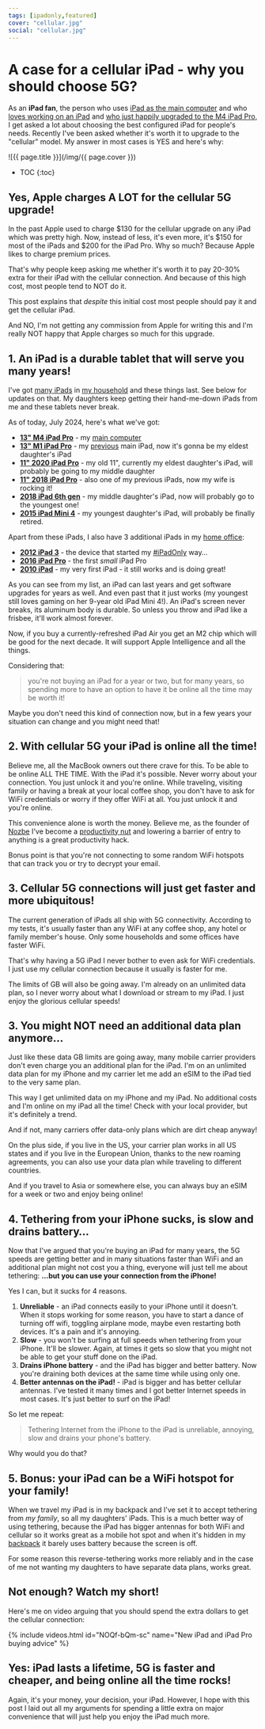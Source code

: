 ```yaml
---
tags: [ipadonly,featured]
cover: "cellular.jpg"
social: "cellular.jpg"
---
```


# A case for a cellular iPad - why you should choose 5G?

As an **iPad fan**, the person who uses [iPad as the main computer](/ipadv) and who [loves working on an iPad](/ipadp) and [who just happily upgraded to the M4 iPad Pro](/ipadm4), I get asked a lot about choosing the best configured iPad for people's needs. Recently I've been asked whether it's worth it to upgrade to the "cellular" model. My answer in most cases is YES and here's why:

<!--More-->

![{{ page.title }}](/img/{{ page.cover }})

* TOC
{:toc}

## Yes, Apple charges A LOT for the cellular 5G upgrade!

In the past Apple used to charge $130 for the cellular upgrade on any iPad which was pretty high. Now, instead of less, it's even more, it's $150 for most of the iPads and $200 for the iPad Pro. Why so much? Because Apple likes to charge premium prices.

That's why people keep asking me whether it's worth it to pay 20-30% extra for their iPad with the cellular connection. And because of this high cost, most people tend to NOT do it.

This post explains that *despite* this initial cost most people should pay it and get the cellular iPad.

And NO, I'm not getting any commission from Apple for writing this and I'm really NOT happy that Apple charges so much for this upgrade.

## 1. An iPad is a durable tablet that will serve you many years!

I've got [many iPads](/podcast-14/) in [my household](/myipads/) and these things last. See below for updates on that. My daughters keep getting their hand-me-down iPads from me and these tablets never break.

As of today, July 2024, here's what we've got:

- **[13" M4 iPad Pro](/ipadm4)** - my [main computer](/ipadv)
- **[13" M1 iPad Pro](/ipad13)** - my [previous](/ipad13pro) main iPad, now it's gonna be my eldest daughter's iPad
- **[11" 2020 iPad Pro](/ipad)** - my old 11", currently my eldest daughter's iPad, will probably be going to my middle daughter
- **[11" 2018 iPad Pro](/ipadretro/)** - also one of my previous iPads, now my wife is rocking it!
- **[2018 iPad 6th gen](https://en.wikipedia.org/wiki/IPad_(6th_generation))** - my middle daughter's iPad, now will probably go to the youngest one!
- **[2015 iPad Mini 4](https://en.wikipedia.org/wiki/IPad_Mini_4)** - my youngest daughter's iPad, will probably be finally retired.

Apart from these iPads, I also have 3 additional iPads in my [home office](/office/):

- **[2012 iPad 3](/ipad3/)** - the device that started my [#iPadOnly](/ipadonly) way…
- **[2016 iPad Pro](/babyipad/)** - the first *small* iPad Pro
- **[2010 iPad](/i-have-to-admit-this-5-reasons-why-ipad-is-th/)** - my very first iPad - it still works and is doing great!

As you can see from my list, an iPad can last years and get software upgrades for years as well. And even past that it just works (my youngest still loves gaming on her 9-year old iPad Mini 4!). An iPad's screen never breaks, its aluminum body is durable. So unless you throw and iPad like a frisbee, it'll work almost forever.

Now, if you buy a currently-refreshed iPad Air you get an M2 chip which will be good for the next decade. It will support Apple Intelligence and all the things.

Considering that:

> you're not buying an iPad for a year or two, but for many years, so spending more to have an option to have it be online all the time may be worth it!

Maybe you don't need this kind of connection now, but in a few years your situation can change and you might need that!

## 2. With cellular 5G your iPad is online all the time!

Believe me, all the MacBook owners out there crave for this. To be able to be online ALL THE TIME. With the iPad it's possible. Never worry about your connection. You just unlock it and you're online. While traveling, visiting family or having a break at your local coffee shop, you don't have to ask for WiFi credentials or worry if they offer WiFi at all. You just unlock it and you're online.

This convenience alone is worth the money. Believe me, as the founder of [Nozbe][n] I've become a [productivity nut](/productivity/) and lowering a barrier of entry to anything is a great productivity hack.

Bonus point is that you're not connecting to some random WiFi hotspots that can track you or try to decrypt your email.

## 3. Cellular 5G connections will just get faster and more ubiquitous!

The current generation of iPads all ship with 5G connectivity. According to my tests, it's usually faster than any WiFi at any coffee shop, any hotel or family member's house. Only some households and some offices have faster WiFi.

That's why having a 5G iPad I never bother to even ask for WiFi credentials. I just use my cellular connection because it usually is faster for me.

The limits of GB will also be going away. I'm already on an unlimited data plan, so I never worry about what I download or stream to my iPad. I just enjoy the glorious cellular speeds!

## 3. You might NOT need an additional data plan anymore…

Just like these data GB limits are going away, many mobile carrier providers don't even charge you an additional plan for the iPad. I'm on an unlimited data plan for my iPhone and my carrier let me add an eSIM to the iPad tied to the very same plan.

This way I get unlimited data on my iPhone and my iPad. No additional costs and I'm online on my iPad all the time! Check with your local provider, but it's definitely a trend.

And if not, many carriers offer data-only plans which are dirt cheap anyway!

On the plus side, if you live in the US, your carrier plan works in all US states and if you live in the European Union, thanks to the new roaming agreements, you can also use your data plan while traveling to different countries.

And if you travel to Asia or somewhere else, you can always buy an eSIM for a week or two and enjoy being online!

## 4. Tethering from your iPhone sucks, is slow and drains battery…

Now that I've argued that you're buying an iPad for many years, the 5G speeds are getting better and in many situations faster than WiFi and an additional plan might not cost you a thing, everyone will just tell me about tethering: **…but you can use your connection from the iPhone!**

Yes I can, but it sucks for 4 reasons.

1. **Unreliable** - an iPad connects easily to your iPhone until it doesn't. When it stops working for some reason, you have to start a dance of turning off wifi, toggling airplane mode, maybe even restarting both devices. It's a pain and it's annoying.
2. **Slow** - you won't be surfing at full speeds when tethering from your iPhone. It'll be slower. Again, at times it gets so slow that you might not be able to get your stuff done on the iPad.
3. **Drains iPhone battery** - and the iPad has bigger and better battery. Now you're draining both devices at the same time while using only one.
4. **Better antennas on the iPad!** - iPad is bigger and has better cellular antennas. I've tested it many times and I got better Internet speeds in most cases. It's just better to surf on the iPad!

So let me repeat:

> Tethering Internet from the iPhone to the iPad is unreliable, annoying, slow and drains your phone's battery.

Why would you do that?

## 5. Bonus: your iPad can be a WiFi hotspot for your family!

When we travel my iPad is in my backpack and I've set it to accept tethering from *my family*, so all my daughters' iPads. This is a much better way of using tethering, because the iPad has bigger antennas for both WiFi and cellular so it works great as a mobile hot spot and when it's hidden in my [backpack](/backpack24) it barely uses battery because the screen is off.

For some reason this reverse-tethering works more reliably and in the case of me not wanting my daughters to have separate data plans, works great.

## Not enough? Watch my short!

Here's me on video arguing that you should spend the extra dollars to get the cellular connection:

{% include videos.html id="NOQf-bQm-sc" name="New iPad and iPad Pro buying advice" %}

## Yes: iPad lasts a lifetime, 5G is faster and cheaper, and being online all the time rocks!

Again, it's your money, your decision, your iPad. However, I hope with this post I laid out all my arguments for spending a little extra on major convenience that will just help you enjoy the iPad much more.

[n]: https://michael.gratis/nozbe
[np]: https://michael.gratis/nozbepersonal